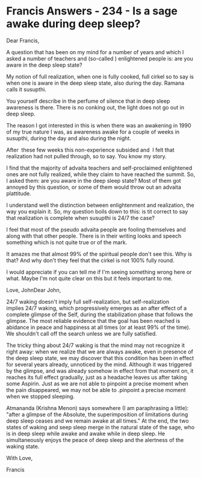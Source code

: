 # Francis Answers - 234 - Is a sage awake during deep sleep?

Dear Francis,  

A question that has been on my mind for a number of years and which I asked a number of teachers and (so-called ) enlightened people is: are you aware in the deep sleep state?  

My notion of full realization, when one is fully cooked, full cirkel so to say is when one is aware in the deep sleep state, also during the day. Ramana calls it susupthi.  

You yourself describe in the perfume of silence that in deep sleep awareness is there. There is no conking out, the light does not go out in deep sleep.  

The reason I got interested in this is when there was an awakening in 1990 of my true nature I was, as awareness awake for a couple of weeks in susupthi, during the day and also during the night.  

After &nbsp;these few weeks this non-experience subsided and &nbsp;I felt that realization had not pulled through, so to say. You know my story.  

I find that the majority of advaita teachers and self-proclaimed enlightened ones are not fully realized, while they claim to have reached the summit. So, I asked them: are you aware in the deep sleep state? Most of them got annoyed by this question, or some of them would throw out an advaita plattitude.  

I understand well the distinction between enlightenment and realization, the way you explain it. So, my question boils down to this: is tit correct to say that realization is complete when susupthi is 24/7 the case?  

I feel that most of the pseudo advaita people are fooling themselves and along with that other people. There is in their writing looks and speech something which is not quite true or of the mark.  

It amazes me that almost 99% of the spiritual people don't see this. Why is that? And why don't they feel that the cirkel is not 100% fully round.  

I would appreciate if you can tell me if I'm seeing something wrong here or what. Maybe I'm not quite clear on this but it feels important to me.  

Love, JohnDear John,

24/7 waking doesn't imply full self-realization, but&nbsp;self-realization implies&nbsp;24/7 waking, which progressively emerges as an after effect of a complete glimpse of the Self, during the stabilization phase that follows the glimpse. The most reliable evidence that the goal has been reached is abidance in peace and happiness at all times (or at least 99% of the time). We shouldn't call off the search unless we are fully satisfied.

The tricky thing about 24/7 waking is that the mind may not recognize it right away: when we realize that we are always awake, even in presence of the deep sleep state, we may discover that this condition has been in effect for several years already, unnoticed by the mind. Although it was triggered by the glimpse, and was already somehow in effect from that moment on, it reaches its full effect gradually, just as a headache leaves us after taking some Aspirin. Just as we are not able to pinpoint a precise moment when the pain disappeared, we may not be able to .pinpoint a precise moment when we stopped sleeping.

Atmananda (Krishna Menon) says somewhere (I am paraphrasing a little): &quot;after a glimpse of the Absolute, the superimposition of limitations during deep sleep ceases and we remain awake at all times.&quot; At the end, the two states of waking and seep sleep merge in the natural state of the sage, who is in deep sleep while awake and awake while in deep sleep. He simultaneously enjoys the peace of deep sleep and the alertness of the waking state.

With Love,

Francis


